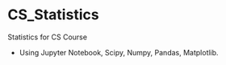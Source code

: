 # CS_Statistics
Statistics for CS Course

- Using Jupyter Notebook, Scipy, Numpy, Pandas, Matplotlib.
